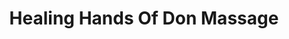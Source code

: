 ---
title: "Healing Hands Of Don Massage"
url: /san-antonio/healing-hands-of-don-massage/
shop: massage
---